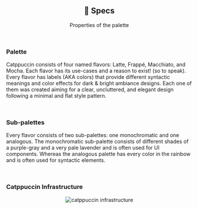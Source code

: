 <p align="center">
  <h2 align="center">🍙 Specs</h2>
</p>

<p align="center">
	Properties of the palette
</p>

&nbsp;

### Palette

Catppuccin consists of four named flavors: Latte, Frappé, Macchiato, and Mocha. Each flavor has its use-cases
and a reason to exist! (so to speak). Every flavor has labels (AKA colors) that provide different syntactic meanings
and color effects for dark & bright ambiance designs. Each one of them was created aiming for a clear, uncluttered, and
elegant design following a minimal and flat style pattern.

&nbsp;

### Sub-palettes

Every flavor consists of two sub-palettes: one monochromatic and one analogous. The monochromatic sub-palette consists
of different shades of a purple-gray and a very pale lavender and is often used for UI components. Whereas the analogous
palette has every color in the rainbow and is often used for syntactic elements.

&nbsp;

### Catppuccin Infrastructure

<p align="center">
<img src="https://raw.githubusercontent.com/catppuccin/catppuccin/main/assets/palette/infrastructure.png" alt="catppuccin infrastructure"/>
</p>
